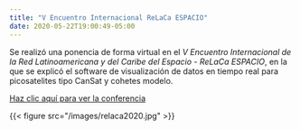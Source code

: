 ```yaml
---
title: "V Encuentro Internacional ReLaCa ESPACIO"
date: 2020-05-22T19:00:49-05:00
---
```


Se realizó una ponencia de forma virtual en el *V Encuentro Internacional de la Red
Latinoamericana y del Caribe del Espacio - ReLaCa ESPACIO*, en la que se explicó el 
software de visualización de datos en tiempo real para picosatelites
tipo CanSat y cohetes modelo.

[Haz clic aquí para ver la conferencia](https://youtu.be/WQqk9afHDvA)

 {{< figure src="/images/relaca2020.jpg" >}}
